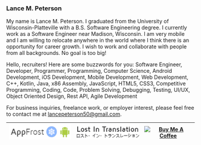 ### Lance M. Peterson
My name is Lance M. Peterson. I graduated from the University of Wisconsin-Platteville with a B.S. Software Engineering degree. I currently work as a Software Engineer near Madison, Wisconsin. I am very mobile and I am willing to relocate anywhere in the world where I think there is an opportunity for career growth. I wish to work and collaborate with people from all backgrounds. No goal is too big!

Hello, recruiters! Here are some buzzwords for you: Software Engineer, Developer, Programmer, Programming, Computer Science, Android Development, iOS Development, Mobile Development, Web Development, C++, Kotlin, Java, x86 Assembly, JavaScript, HTML5, CSS3, Competitive Programming, Coding, Code, Problem Solving, Debugging, Testing, UI/UX, Object Oriented Design, Rest API, Agile Development

For business inquiries, freelance work, or employer interest, please feel free to contact me at lancepeterson50@gmail.com.

| <a href="https://play.google.com/store/apps/dev?id=5709112662753693243&hl=en_US" target="_blank"><img src="https://github.com/lancempeterson/lancempeterson/blob/master/img/appfrostbuttonandroid2.png" alt="AppFrost" height="41" width="174"></a> | <a href="https://github.com/lancempeterson/LIT-Language-Learning" target="_blank"><img src="https://github.com/lancempeterson/lancempeterson/blob/master/img/LITBanner3.png" alt="LIT" height="41" width="174"></a> | <a href="https://www.buymeacoffee.com/lancepeterson" target="_blank"><img src="https://cdn.buymeacoffee.com/buttons/default-orange.png" alt="Buy Me A Coffee" height="41" width="174"></a> |
|----------------------------------------------------------------------------------------------------------------------------------------------------------------------------------------------------------------------------------------------------|--------------------------------------------------------------------------------------------------------------------------------------------------------------------------------------------------------------------|--------------------------------------------------------------------------------------------------------------------------------------------------------------------------------------------|
